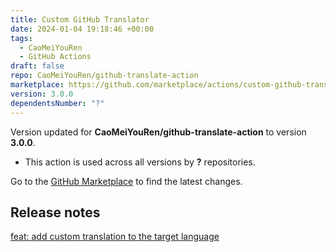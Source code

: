 ```yaml
---
title: Custom GitHub Translator
date: 2024-01-04 19:18:46 +00:00
tags:
  - CaoMeiYouRen
  - GitHub Actions
draft: false
repo: CaoMeiYouRen/github-translate-action
marketplace: https://github.com/marketplace/actions/custom-github-translator
version: 3.0.0
dependentsNumber: "?"
---
```



Version updated for **CaoMeiYouRen/github-translate-action** to version **3.0.0**.
- This action is used across all versions by **?** repositories.

Go to the [GitHub Marketplace](https://github.com/marketplace/actions/custom-github-translator) to find the latest changes.

## Release notes

[feat: add custom translation to the target language](https://github.com/CaoMeiYouRen/github-translate-action/commit/53421a0a323a990d7c976b7c6677bdf2974b1b7d)

